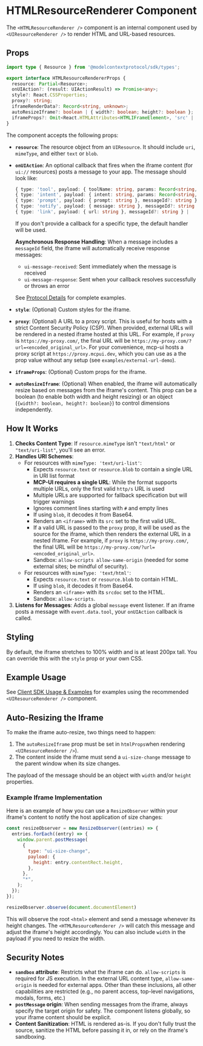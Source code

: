 # HTMLResourceRenderer Component

The `<HTMLResourceRenderer />` component is an internal component used by `<UIResourceRenderer />` to render HTML and URL-based resources.

## Props

```typescript
import type { Resource } from '@modelcontextprotocol/sdk/types';

export interface HTMLResourceRendererProps {
  resource: Partial<Resource>;
  onUIAction?: (result: UIActionResult) => Promise<any>;
  style?: React.CSSProperties;
  proxy?: string;
  iframeRenderData?: Record<string, unknown>;
  autoResizeIframe?: boolean | { width?: boolean; height?: boolean };
  iframeProps?: Omit<React.HTMLAttributes<HTMLIFrameElement>, 'src' | 'srcDoc' | 'ref' | 'style'>;
}
```

The component accepts the following props:

- **`resource`**: The resource object from an `UIResource`. It should include `uri`, `mimeType`, and either `text` or `blob`.
- **`onUIAction`**: An optional callback that fires when the iframe content (for `ui://` resources) posts a message to your app. The message should look like:
  ```typescript
  { type: 'tool', payload: { toolName: string, params: Record<string, unknown> }, messageId?: string } |
  { type: 'intent', payload: { intent: string, params: Record<string, unknown> }, messageId?: string } |
  { type: 'prompt', payload: { prompt: string }, messageId?: string } |
  { type: 'notify', payload: { message: string }, messageId?: string } |
  { type: 'link', payload: { url: string }, messageId?: string } |
  ```
  If you don't provide a callback for a specific type, the default handler will be used.
  
  **Asynchronous Response Handling**: When a message includes a `messageId` field, the iframe will automatically receive response messages:
  - `ui-message-received`: Sent immediately when the message is received
  - `ui-message-response`: Sent when your callback resolves successfully or throws an error
  
  See [Protocol Details](../protocol-details.md#asynchronous-communication-with-message-ids) for complete examples.
- **`style`**: (Optional) Custom styles for the iframe.
- **`proxy`**: (Optional) A URL to a proxy script. This is useful for hosts with a strict Content Security Policy (CSP). When provided, external URLs will be rendered in a nested iframe hosted at this URL. For example, if `proxy` is `https://my-proxy.com/`, the final URL will be `https://my-proxy.com/?url=<encoded_original_url>`. For your convenience, mcp-ui hosts a proxy script at `https://proxy.mcpui.dev`, which you can use as a the prop value without any setup (see `examples/external-url-demo`).
- **`iframeProps`**: (Optional) Custom props for the iframe.
- **`autoResizeIframe`**: (Optional) When enabled, the iframe will automatically resize based on messages from the iframe's content. This prop can be a boolean (to enable both width and height resizing) or an object (`{width?: boolean, height?: boolean}`) to control dimensions independently.

## How It Works

1.  **Checks Content Type**: If `resource.mimeType` isn't `"text/html"` or `"text/uri-list"`, you'll see an error.
2.  **Handles URI Schemes**:
    - For resources with `mimeType: 'text/uri-list'`:
      - Expects `resource.text` or `resource.blob` to contain a single URL in URI list format
      - **MCP-UI requires a single URL**: While the format supports multiple URLs, only the first valid `http/s` URL is used
      - Multiple URLs are supported for fallback specification but will trigger warnings
      - Ignores comment lines starting with `#` and empty lines
      - If using `blob`, it decodes it from Base64.
      - Renders an `<iframe>` with its `src` set to the first valid URL.
      - If a valid URL is passed to the `proxy` prop, it will be used as the source for the iframe, which then renders the external URL in a nested iframe. For example, if `proxy` is `https://my-proxy.com/`, the final URL will be `https://my-proxy.com/?url=<encoded_original_url>`.
      - Sandbox: `allow-scripts allow-same-origin` (needed for some external sites; be mindful of security).
    - For resources with `mimeType: 'text/html'`:
      - Expects `resource.text` or `resource.blob` to contain HTML.
      - If using `blob`, it decodes it from Base64.
      - Renders an `<iframe>` with its `srcdoc` set to the HTML.
      - Sandbox: `allow-scripts`.
3.  **Listens for Messages**: Adds a global `message` event listener. If an iframe posts a message with `event.data.tool`, your `onUIAction` callback is called.

## Styling

By default, the iframe stretches to 100% width and is at least 200px tall. You can override this with the `style` prop or your own CSS.

## Example Usage

See [Client SDK Usage & Examples](./usage-examples.md) for examples using the recommended `<UIResourceRenderer />` component.

## Auto-Resizing the Iframe

To make the iframe auto-resize, two things need to happen:
1. The `autoResizeIframe` prop must be set in `htmlProps`when rendering `<UIResourceRenderer />`).
2. The content inside the iframe must send a `ui-size-change` message to the parent window when its size changes.

The payload of the message should be an object with `width` and/or `height` properties.

### Example Iframe Implementation

Here is an example of how you can use a `ResizeObserver` within your iframe's content to notify the host application of size changes:

```javascript
const resizeObserver = new ResizeObserver((entries) => {
  entries.forEach((entry) => {
    window.parent.postMessage(
      {
        type: "ui-size-change",
        payload: {
          height: entry.contentRect.height,
        },
      },
      "*",
    );
  });
});

resizeObserver.observe(document.documentElement)
```

This will observe the root `<html>` element and send a message whenever its height changes. The `<HTMLResourceRenderer />` will catch this message and adjust the iframe's height accordingly. You can also include `width` in the payload if you need to resize the width.

## Security Notes

- **`sandbox` attribute**: Restricts what the iframe can do. `allow-scripts` is required for JS execution. In the external URL content type, `allow-same-origin` is needed for external apps. Other than these inclusions, all other capabilities are restricted (e.g., no parent access, top-level navigations, modals, forms, etc.)
- **`postMessage` origin**: When sending messages from the iframe, always specify the target origin for safety. The component listens globally, so your iframe content should be explicit.
- **Content Sanitization**: HTML is rendered as-is. If you don't fully trust the source, sanitize the HTML before passing it in, or rely on the iframe's sandboxing.
